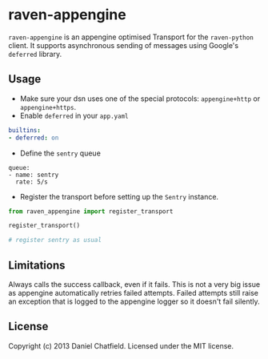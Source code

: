 # raven-appengine

`raven-appengine` is an appengine optimised Transport for the `raven-python` client. It supports asynchronous sending of messages using Google's `deferred` library.

## Usage

* Make sure your dsn uses one of the special protocols: `appengine+http` or `appengine+https`.
* Enable `deferred` in your `app.yaml`

```yaml
builtins:
- deferred: on
```
* Define the `sentry` queue

```
queue:
- name: sentry
  rate: 5/s
```
* Register the transport before setting up the `Sentry` instance.

```python
from raven_appengine import register_transport

register_transport()

# register sentry as usual
```
## Limitations

Always calls the success callback, even if it fails. This is not a very big issue as appengine automatically retries failed attempts. Failed attempts still raise an exception that is logged to the appengine logger so it doesn't fail silently.

## License

Copyright (c) 2013 Daniel Chatfield. Licensed under the MIT license.